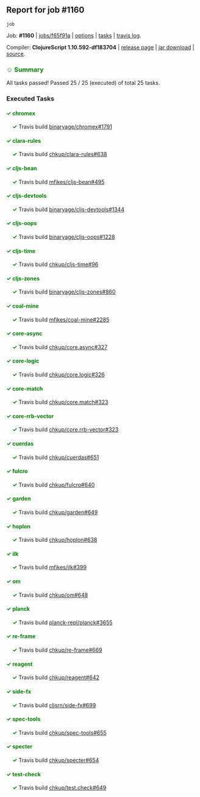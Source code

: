 ## Report for job #1160
```
job
```


Job: **#1160** | [jobs/f65f91a](https://github.com/cljs-oss/canary/commit/f65f91a4ab966237e39fc709920761341261fc9b) | [options](options.edn) | [tasks](tasks.edn) | [travis log](https://travis-ci.org/cljs-oss/canary/builds/609101328).

Compiler: **ClojureScript 1.10.592-df183704** | [release page](https://github.com/cljs-oss/canary/releases/tag/r1.10.592-df183704) | [jar download](https://github.com/cljs-oss/canary/releases/download/r1.10.592-df183704/clojurescript-1.10.592-df183704.jar) | [source](https://github.com/clojure/clojurescript/commit/df1837048d01b157a04bb3dc7fedc58ee349a24a).

### <b style='color:green'>☺ Summary</b>

All tasks passed! Passed 25 / 25 (executed) of total 25 tasks.

### Executed Tasks

#### <b style='color:green'>&#x2713; chromex</b>
&nbsp;&nbsp;&nbsp;&nbsp;<b style='color:green'>&#x2713;</b> Travis build [binaryage/chromex#1791](https://travis-ci.org/binaryage/chromex/builds/609102303)<br>

#### <b style='color:green'>&#x2713; clara-rules</b>
&nbsp;&nbsp;&nbsp;&nbsp;<b style='color:green'>&#x2713;</b> Travis build [chkup/clara-rules#638](https://travis-ci.org/chkup/clara-rules/builds/609102307)<br>

#### <b style='color:green'>&#x2713; cljs-bean</b>
&nbsp;&nbsp;&nbsp;&nbsp;<b style='color:green'>&#x2713;</b> Travis build [mfikes/cljs-bean#495](https://travis-ci.org/mfikes/cljs-bean/builds/609102305)<br>

#### <b style='color:green'>&#x2713; cljs-devtools</b>
&nbsp;&nbsp;&nbsp;&nbsp;<b style='color:green'>&#x2713;</b> Travis build [binaryage/cljs-devtools#1344](https://travis-ci.org/binaryage/cljs-devtools/builds/609102314)<br>

#### <b style='color:green'>&#x2713; cljs-oops</b>
&nbsp;&nbsp;&nbsp;&nbsp;<b style='color:green'>&#x2713;</b> Travis build [binaryage/cljs-oops#1228](https://travis-ci.org/binaryage/cljs-oops/builds/609102315)<br>

#### <b style='color:green'>&#x2713; cljs-time</b>
&nbsp;&nbsp;&nbsp;&nbsp;<b style='color:green'>&#x2713;</b> Travis build [chkup/cljs-time#96](https://travis-ci.org/chkup/cljs-time/builds/609102323)<br>

#### <b style='color:green'>&#x2713; cljs-zones</b>
&nbsp;&nbsp;&nbsp;&nbsp;<b style='color:green'>&#x2713;</b> Travis build [binaryage/cljs-zones#860](https://travis-ci.org/binaryage/cljs-zones/builds/609102332)<br>

#### <b style='color:green'>&#x2713; coal-mine</b>
&nbsp;&nbsp;&nbsp;&nbsp;<b style='color:green'>&#x2713;</b> Travis build [mfikes/coal-mine#2285](https://travis-ci.org/mfikes/coal-mine/builds/609102326)<br>

#### <b style='color:green'>&#x2713; core-async</b>
&nbsp;&nbsp;&nbsp;&nbsp;<b style='color:green'>&#x2713;</b> Travis build [chkup/core.async#327](https://travis-ci.org/chkup/core.async/builds/609102334)<br>

#### <b style='color:green'>&#x2713; core-logic</b>
&nbsp;&nbsp;&nbsp;&nbsp;<b style='color:green'>&#x2713;</b> Travis build [chkup/core.logic#326](https://travis-ci.org/chkup/core.logic/builds/609102340)<br>

#### <b style='color:green'>&#x2713; core-match</b>
&nbsp;&nbsp;&nbsp;&nbsp;<b style='color:green'>&#x2713;</b> Travis build [chkup/core.match#323](https://travis-ci.org/chkup/core.match/builds/609102353)<br>

#### <b style='color:green'>&#x2713; core-rrb-vector</b>
&nbsp;&nbsp;&nbsp;&nbsp;<b style='color:green'>&#x2713;</b> Travis build [chkup/core.rrb-vector#323](https://travis-ci.org/chkup/core.rrb-vector/builds/609102356)<br>

#### <b style='color:green'>&#x2713; cuerdas</b>
&nbsp;&nbsp;&nbsp;&nbsp;<b style='color:green'>&#x2713;</b> Travis build [chkup/cuerdas#651](https://travis-ci.org/chkup/cuerdas/builds/609102360)<br>

#### <b style='color:green'>&#x2713; fulcro</b>
&nbsp;&nbsp;&nbsp;&nbsp;<b style='color:green'>&#x2713;</b> Travis build [chkup/fulcro#640](https://travis-ci.org/chkup/fulcro/builds/609102628)<br>

#### <b style='color:green'>&#x2713; garden</b>
&nbsp;&nbsp;&nbsp;&nbsp;<b style='color:green'>&#x2713;</b> Travis build [chkup/garden#649](https://travis-ci.org/chkup/garden/builds/609102642)<br>

#### <b style='color:green'>&#x2713; hoplon</b>
&nbsp;&nbsp;&nbsp;&nbsp;<b style='color:green'>&#x2713;</b> Travis build [chkup/hoplon#638](https://travis-ci.org/chkup/hoplon/builds/609102374)<br>

#### <b style='color:green'>&#x2713; ilk</b>
&nbsp;&nbsp;&nbsp;&nbsp;<b style='color:green'>&#x2713;</b> Travis build [mfikes/ilk#399](https://travis-ci.org/mfikes/ilk/builds/609102465)<br>

#### <b style='color:green'>&#x2713; om</b>
&nbsp;&nbsp;&nbsp;&nbsp;<b style='color:green'>&#x2713;</b> Travis build [chkup/om#648](https://travis-ci.org/chkup/om/builds/609102583)<br>

#### <b style='color:green'>&#x2713; planck</b>
&nbsp;&nbsp;&nbsp;&nbsp;<b style='color:green'>&#x2713;</b> Travis build [planck-repl/planck#3655](https://travis-ci.org/planck-repl/planck/builds/609102630)<br>

#### <b style='color:green'>&#x2713; re-frame</b>
&nbsp;&nbsp;&nbsp;&nbsp;<b style='color:green'>&#x2713;</b> Travis build [chkup/re-frame#669](https://travis-ci.org/chkup/re-frame/builds/609102606)<br>

#### <b style='color:green'>&#x2713; reagent</b>
&nbsp;&nbsp;&nbsp;&nbsp;<b style='color:green'>&#x2713;</b> Travis build [chkup/reagent#642](https://travis-ci.org/chkup/reagent/builds/609102587)<br>

#### <b style='color:green'>&#x2713; side-fx</b>
&nbsp;&nbsp;&nbsp;&nbsp;<b style='color:green'>&#x2713;</b> Travis build [cljsrn/side-fx#699](https://travis-ci.org/cljsrn/side-fx/builds/609102565)<br>

#### <b style='color:green'>&#x2713; spec-tools</b>
&nbsp;&nbsp;&nbsp;&nbsp;<b style='color:green'>&#x2713;</b> Travis build [chkup/spec-tools#655](https://travis-ci.org/chkup/spec-tools/builds/609102621)<br>

#### <b style='color:green'>&#x2713; specter</b>
&nbsp;&nbsp;&nbsp;&nbsp;<b style='color:green'>&#x2713;</b> Travis build [chkup/specter#654](https://travis-ci.org/chkup/specter/builds/609102567)<br>

#### <b style='color:green'>&#x2713; test-check</b>
&nbsp;&nbsp;&nbsp;&nbsp;<b style='color:green'>&#x2713;</b> Travis build [chkup/test.check#649](https://travis-ci.org/chkup/test.check/builds/609102657)<br>